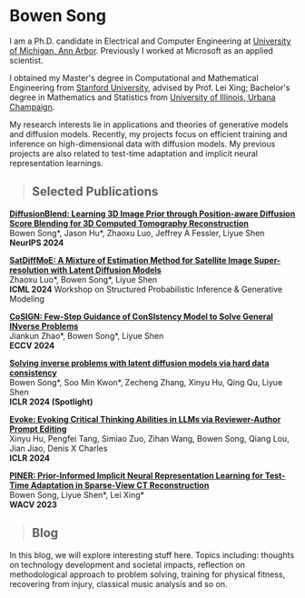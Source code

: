 # Bowen Song

I am a Ph.D. candidate in Electrical and Computer Engineering at [University of Michigan, Ann Arbor](https://www.umich.edu/). Previously I worked at Microsoft as an applied scientist.

I obtained my Master's degree in Computational and Mathematical Engineering from [Stanford University](https://www.stanford.edu/), advised by Prof. Lei Xing; Bachelor's degree in Mathematics and Statistics from [University of Illinois, Urbana Champaign](https://illinois.edu/). 

My research interests lie in applications and theories of generative models and diffusion models. Recently, my projects focus on efficient training and inference on high-dimensional data with diffusion models. My previous projects are also related to test-time adaptation and implicit neural representation learnings.


>## Selected Publications


**[DiffusionBlend: Learning 3D Image Prior through Position-aware Diffusion Score Blending for 3D Computed Tomography Reconstruction](https://arxiv.org/pdf/2406.10211)**<br>
Bowen Song\*, Jason Hu\*, Zhaoxu Luo, Jeffrey A Fessler, Liyue Shen<br>
**NeurIPS 2024** 


**[SatDiffMoE: A Mixture of Estimation Method for Satellite Image Super-resolution with Latent Diffusion Models](https://arxiv.org/pdf/2406.10225)**<br>
Zhaoxu Luo\*, Bowen Song\*, Liyue Shen<br>
**ICML 2024** Workshop on Structured Probabilistic Inference & Generative Modeling

**[CoSIGN: Few-Step Guidance of ConSIstency Model to Solve General INverse Problems](https://arxiv.org/pdf/2407.12676)**<br>
Jiankun Zhao\*, Bowen Song\*, Liyue Shen<br>
**ECCV 2024**


**[Solving inverse problems with latent diffusion models via hard data consistency](https://openreview.net/forum?id=j8hdRqOUhN)**<br>
Bowen Song\*, Soo Min Kwon\*, Zecheng Zhang, Xinyu Hu, Qing Qu, Liyue Shen<br>
**ICLR 2024 (Spotlight)**

**[Evoke: Evoking Critical Thinking Abilities in LLMs via Reviewer-Author Prompt Editing](https://openreview.net/forum?id=OXv0zQ1umU)**<br>
Xinyu Hu, Pengfei Tang, Simiao Zuo, Zihan Wang, Bowen Song, Qiang Lou, Jian Jiao, Denis X Charles<br>
**ICLR 2024**

**[PINER: Prior-Informed Implicit Neural Representation Learning for Test-Time Adaptation in Sparse-View CT Reconstruction](https://openaccess.thecvf.com/content/WACV2023/papers/Song_PINER_Prior-Informed_Implicit_Neural_Representation_Learning_for_Test-Time_Adaptation_in_WACV_2023_paper.pdf)**<br>
Bowen Song, Liyue Shen\*, Lei Xing\*<br>
**WACV 2023**




>## Blog

In this blog, we will explore interesting stuff here. Topics including: thoughts on technology development and societal impacts, reflection on methodological approach to problem solving, training for physical fitness, recovering from injury, classical music analysis and so on.
